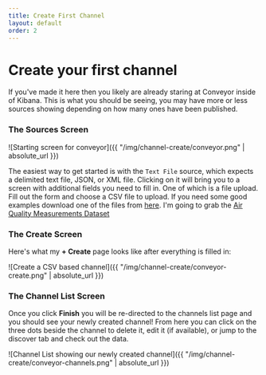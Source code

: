 ```yaml
---
title: Create First Channel
layout: default
order: 2
---
```


# Create your first channel
If you've made it here then you likely are already staring at Conveyor inside of Kibana. This is what you should be seeing, you may have more or less sources showing depending on how many ones have been published.


### The Sources Screen
![Starting screen for conveyor]({{ "/img/channel-create/conveyor.png" | absolute_url }})

The easiest way to get started is with the `Text File` source, which expects a delimited text file, JSON, or XML file. Clicking on it will bring you to a screen with additional fields you need to fill in. One of which is a file upload. Fill out the form and choose a CSV file to upload. If you need some good examples download one of the files from [here](https://www.data.gov). I'm going to grab the [Air Quality Measurements Dataset](https://catalog.data.gov/dataset/air-quality-measures-on-the-national-environmental-health-tracking-network)

### The Create Screen
Here's what my **+ Create** page looks like after everything is filled in:

![Create a CSV based channel]({{ "/img/channel-create/conveyor-create.png" | absolute_url }})


### The Channel List Screen
Once you click **Finish** you will be re-directed to the channels list page and you should see your newly created channel! From here you can click on the three dots beside the channel to delete it, edit it (if available), or jump to the discover tab and check out the data.

![Channel List showing our newly created channel]({{ "/img/channel-create/conveyor-channels.png" | absolute_url }})
